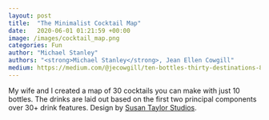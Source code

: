 ```yaml
---
layout: post
title:  "The Minimalist Cocktail Map"
date:   2020-06-01 01:21:59 +00:00
image: /images/cocktail_map.png
categories: Fun
author: "Michael Stanley"
authors: "<strong>Michael Stanley</strong>, Jean Ellen Cowgill"
medium: https://medium.com/@jecowgill/ten-bottles-thirty-destinations-882d43cc83b
---
```

My wife and I created a map of 30 cocktails you can make with just 10 bottles. The drinks are laid out based on the first two principal components over 30+ drink features.  Design by <a href="https://susantaylorstudios.com">Susan Taylor Studios</a>.